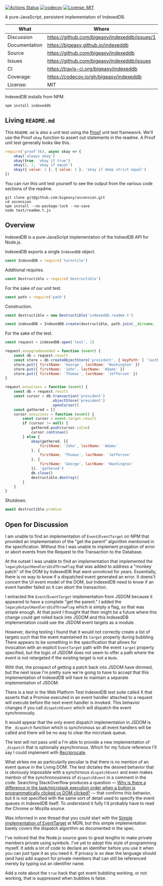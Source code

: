 [![Actions Status](https://github.com/bigeasy/indexeddb/workflows/Node%20CI/badge.svg)](https://github.com/bigeasy/indexeddb/actions)
[![codecov](https://codecov.io/gh/bigeasy/indexeddb/branch/master/graph/badge.svg)](https://codecov.io/gh/bigeasy/indexeddb)
[![License: MIT](https://img.shields.io/badge/License-MIT-yellow.svg)](https://opensource.org/licenses/MIT)

A pure-JavaScript, persistent implementation of IndexedDB.

| What          | Where                                         |
| --- | --- |
| Discussion    | https://github.com/bigeasy/indexeddb/issues/1 |
| Documentation | https://bigeasy.github.io/indexeddb           |
| Source        | https://github.com/bigeasy/indexeddb          |
| Issues        | https://github.com/bigeasy/indexeddb/issues   |
| CI            | https://travis-ci.org/bigeasy/indexeddb       |
| Coverage:     | https://codecov.io/gh/bigeasy/indexeddb       |
| License:      | MIT                                           |


IndexedDB installs from NPM.

```text
npm install indexeddb
```

## Living `README.md`

This `README.md` is also a unit test using the
[Proof](https://github.com/bigeasy/proof) unit test framework. We'll use the
Proof `okay` function to assert out statements in the readme. A Proof unit test
generally looks like this.

```javascript
require('proof')(4, async okay => {
    okay('always okay')
    okay(true, 'okay if true')
    okay(1, 1, 'okay if equal')
    okay({ value: 1 }, { value: 1 }, 'okay if deep strict equal')
})
```

You can run this unit test yourself to see the output from the various
code sections of the readme.

```text
git clone git@github.com:bigeasy/ascension.git
cd ascension
npm install --no-package-lock --no-save
node test/readme.t.js
```

## Overview

IndexedDB is a pure-JavaScript implementation of the IndxedDB API for Node.js.

IndexedDB exports a single `IndexedDB` object.

```javascript
const IndexedDB = require('turnstile')
```

Additional requires.

```javascript
const Destructible = require('destructible')
```

For the sake of our unit test.

```javascript
const path = require('path')
```

Construction.

```javascript
const destructible = new Destructible('indexeddb.readme.t')

const indexedDB = IndexedDB.create(destructible, path.join(__dirname, 'tmp', 'readme'))
```

For the sake of the test.

```javascript
const request = indexedDB.open('test', 1)

request.onupgradeneeded = function (event) {
    const db = request.result
    const store = db.createObjectStore('president', { keyPath: [ 'lastName', 'firstName' ] })
    store.put({ firstName: 'George', lastName: 'Washington' })
    store.put({ firstName: 'John', lastName: 'Adams' })
    store.put({ firstName: 'Thomas', lastName: 'Jefferson' })
}

request.onsuccess = function (event) {
    const db = request.result
    const cursor = db.transaction('president')
                     .objectStore('president')
                     .openCursor()
    const gathered = []
    cursor.onsuccess = function (event) {
        const cursor = event.target.result
        if (cursor != null) {
            gathered.push(cursor.value)
            cursor.continue()
        } else {
            okay(gathered, [{
                firstName: 'John', lastName: 'Adams'
            }, {
                firstName: 'Thomas', lastName: 'Jefferson'
            }, {
                firstName: 'George', lastName: 'Washington'
            }], 'gathered')
            db.close()
            destructible.destroy()
        }
    }
}
```

Shutdown.

```javascript
await destructible.promise
```

## Open for Discussion

I am unable to find an implementation of `Event`/`EventTarget` on NPM that
provided an implementation of the "get the parent" algorithm mentioned in the
specification. Without this I was unable to implement progation of error or
abort events from the Request to the Transaction to the Database.

At the outset I was unable to find an implementation that implemented the
`legacyOutputHandlersDidThrowFlag` that was added to address a "monkey patch" of
the DOM by IndexedDB that went unnoticed for years. Essentially, there is no way
to know if a dispatched event generated an error. It doens't concert the UI
event model of the DOM, but IndexedDB need to know if an event handler failed so
it can abort the transaction.

I extracted the `Event`/`EventTarget` implementation from JSDOM because it
appeared to have a complete "get the parent." I added the
`legacyOutputHandlersDidThrowFlag` which is simply a flag, so that was simple
enough. At that point I thought that their might be a future where this change
could get rolled back into JSDOM and this IndexedDB implementation could use the
JSDOM event targets as a module.

However, during testing I found that it would not correctly create a
list of targets such that the event maintained its `target` property during
bubbling. There appears to be something in the specification that allows for
invocation with an explicit `EventTarget` path with the event `target` property
specified, but the logic of JSDOM does not seem to offer a path where the event
is not retargeted if the existing target is not a `Node`.

With that, the prospect of getting a patch back into JSDOM have dimmed, but the
next issue I'm pretty sure we're going to have to accept that this
implementation of IndexedDB will have to maintain a separate implementation of
JSDOM.

There is a test in the Web Platform Test IndexedDB test suite called X that
asserts that a Promise executed in an event handler attached to a request will
execute before the next event handler is invoked. This behavior changes if you
call `dispatchEvent` which will dispatch the event synchronously.

It would appear that the only event dispatch implementation in JSDOM is the
`_dispatch` function which is synchronous so all event handlers will be called
and there will be no way to clear the microtask queue.

The test will not pass until a I'm able to provide a new implementation of
`_dispatch` that is optionally asynchronous. Which for my future reference I'll
say I could implement with
[Recriprocate](https://github.com/bigeasy/reciprocate).

What strkes me as particularlly peculiar is that there is no mention of an event
queue in the Living DOM. The test dictates the desired behavior that is
obviously impossible with a synchrnous `dispatchEvent` and even makes mention of
the synchronousness of `dispatchEvent` in a comment in the code. Searching
StackOverflow produces a question &mdash;
[Why is there a difference in the task/microtask execution order when a button
is programmatically clicked vs DOM
clicked?](https://stackoverflow.com/questions/55709512/why-is-there-a-difference-in-the-task-microtask-execution-order-when-a-button-is)
&mdash; that confirms this behavior, but it is not specified with the same sort
of detail used to specify the event queues in IndexedDB itself. To understand it
fully I'd probably have to read the Chrome or Mozilla source.

Was informed in one thread that you could start with the [Simple implementation
of
EventTarget](https://developer.mozilla.org/en-US/docs/Web/API/EventTarget#simple_implementation_of_eventtarget)
at MDN, but this simple implementation barely covers the dispatch algorithm as
documented in the spec.

I've noticed that the Node.js source goes to great lengths to make private
members private using symbols. I've yet to adopt this style of programming
myself. It adds a lot of code to declare an identifier before you use it when
you can just type it as you need it. If privacy is so dear the language should
(and has) add support for private members that can still be referenced merely by
typing out an identifier name.

Add a note about the `true` hack that got event bubbling working, or not
working, that is suppressed when bubbles is false.
